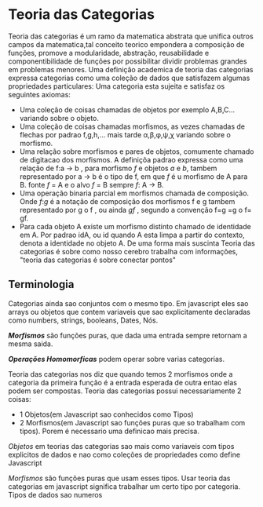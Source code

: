 # Teoria das Categorias

Teoria das categorias é um ramo da matematica abstrata que unifica outros campos da matematica,tal conceito teorico empondera a composição de funções, promove a modularidade, abstração, reusabilidade e componentibilidade de funções por possibilitar dividir problemas grandes em problemas menores.
Uma definição academica de teoria das categorias expressa categorias como uma coleção de dados que satisfazem algumas propriedades particulares:
Uma categoria esta sujeita e satisfaz os seguintes axiomas:
- Uma coleção de coisas chamadas de objetos por exemplo A,B,C... variando sobre o objeto.
- Uma coleção de coisas chamadas morfismos, as vezes chamadas de flechas por padrao f,g,h,... mais tarde α,β,φ,ψ,χ variando sobre o morfismo.
- Uma relação sobre morfismos e pares de objetos, comumente chamado de digitacao dos morfismos. A definiçõa padrao expressa como uma relação de f:a → b , para morfismo _f_ e objetos _a_ e _b_, tambem representado por a → b é o tipo de f, em que _f_ é u morfismo de A para B.
fonte _f_ = A e o alvo _f_ = B   sempre _f_: A → B.
- Uma operação binaria parcial em morfismos chamada de composição. Onde _f_:_g_ é a notação de composição dos morfismos  f e g tambem representado por g o f , ou ainda _gf_ , segundo a convenção f=g =g o f= gf.
- Para cada objeto A existe um morfismo distinto chamado de identidade em A. Por padrao idA, ou  id quando A esta limpa a partir do contexto, denota a identidade no objeto A.
De uma forma mais suscinta Teoria das categorias é sobre como nosso cerebro trabalha com informações, "teoria das categorias é sobre conectar pontos"

## Terminologia
Categorias ainda sao conjuntos com o mesmo tipo. Em javascript eles sao arrays ou objetos que contem variaveis que sao explicitamente declaradas como numbers, strings, booleans, Dates, Nós.

__*Morfismos*__ são funções puras, que dada uma entrada sempre retornam a mesma saida.

__*Operações Homomorficas*__ podem operar sobre varias categorias.

Teoria das categorias nos diz que quando temos 2 morfismos onde a categoria da primeira função é a entrada esperada de outra entao elas podem ser compostas. Teoria das categorias possui necessariamente 2 coisas:
 - 1 Objetos(em Javascript sao conhecidos como Tipos)
 - 2 Morfismos(em Javascript sao funções puras que so trabalham com tipos).
 Porem é necessario uma definicao mais precisa.

 *Objetos* em teorias das categorias sao mais como variaveis com tipos explicitos de dados e nao como coleções de propriedades como define Javascript

 *Morfismos* são funções puras que usam esses tipos.
 Usar teoria das categorias em javascript significa trabalhar um certo tipo por categoria. Tipos de dados sao numeros